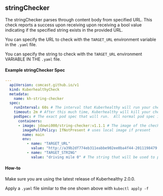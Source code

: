 ## stringChecker

The stringChecker parses through content body from specified URL. This check reports a success upon receiving upon receiving a bool value indicating if the specified string exists in the provided URL.

You can specify the URL to check with the `TARGET_URL` environment variable in the `.yaml` file.

You can specify the string to check with the `TARGET_URL` environment VARIABLE IN THE `.yaml` file.

#### Example stringChecker Spec
```yaml
---
  apiVersion: comcast.github.io/v1
  kind: KuberhealthyCheck
  metadata:
    name: kh-string-checker
  spec:
    runInterval: 60s # The interval that Kuberhealthy will run your check on
    timeout: 2m # After this much time, Kuberhealthy will kill your check and consider it "failed"
    podSpec: # The exact pod spec that will run.  All normal pod spec is valid here.
      containers:
      - image: jdowni000/string-checker:v1.1.1 # The image of the check you just pushed
        imagePullPolicy: IfNotPresent # uses local image if present
        name: main
        env:
          - name: "TARGET_URL"
            value: "http://a39b2df774eb311eabbe902ee0ba4f44-2011198479.us-west-2.elb.amazonaws.com/?car=Roadster" # The URL that application will use to look for a specified string
          - name: "TARGET_STRING"
            value: "driving mile 0" # The string that will be used to parse through provided URL

```

#### How-to

 Make sure you are using the latest release of Kuberhealthy 2.0.0.

 Apply a `.yaml` file similar to the one shown above with ```kubectl apply -f```

